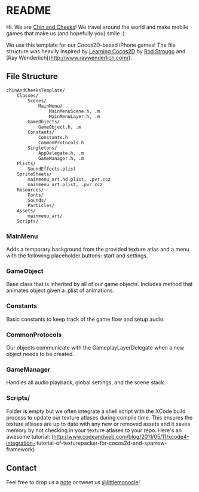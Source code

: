 README
======

Hi. We are [Chin and Cheeks](http://twitter.com/littlemonocle)! We travel 
around the world and make mobile games that make us (and hopefully you) smile :)

We use this template for our Cocos2D-based iPhone games! The file structure was 
heavily inspired by [Learning Cocos2D](http://amzn.com/0321735625) by 
[Rod Strougo](http://twitter.com/rodstrougo) and 
[Ray Wenderlich[(http://www.raywenderlich.com/).

File Structure
--------------

	chinAndCheeksTemplate/
		Classes/
			Scenes/
				MainMenu/
					MainMenuScene.h, .m
					MainMenuLayer.h, .m
			GameObjects/
				GameObject.h, .m
			Constants/
				Constants.h
				CommonProtocols.h
			Singletons/
				AppDelegate.h, .m
				GameManager.h, .m
		Plists/
			SoundEffects.plist
		SpriteSheets/
			mainmenu_art.hd.plist, .pvr.ccz
			mainmenu_art.plist, .pvr.ccz
		Resources/
			Fonts/
			Sounds/
			Particles/
		Assets/
			mainmenu_art/
		Scripts/

### MainMenu

Adds a temporary background from the provided texture atlas and a 
menu with the following placeholder buttons: start and settings.

### GameObject

Base class that is inherited by all of our game objects. Includes method 
that animates object given a .plist of animations.

### Constants

Basic constants to keep track of the game flow and setup audio.

### CommonProtocols

Our objects communicate with the GameplayLayerDelegate when a new object 
needs to be created.

### GameManager

Handles all audio playback, global settings, and the scene stack.

### Scripts/

Folder is empty but we often integrate a shell script with the XCode build 
process to update our texture atlases during compile time. This ensures the 
texture atlases are up to date with any new or removed assets and it 
saves memory by not checking in your texture atlases to your repo. Here's 
an awesome tutorial: (http://www.codeandweb.com/blog/2011/05/11/xcode4-integration-
tutorial-of-texturepacker-for-cocos2d-and-sparrow-framework)

Contact
-------
Feel free to drop us a [note](mailto:recipient@example.com) or tweet 
us [@littlemonocle](http://www.twitter.com/littlemonocle)!